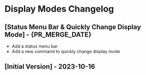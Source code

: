 # Display Modes Changelog

## [Status Menu Bar & Quickly Change Display Mode] - {PR_MERGE_DATE}

- Add a status menu bar
- Add a new command to quickly change display mode

## [Initial Version] - 2023-10-16
